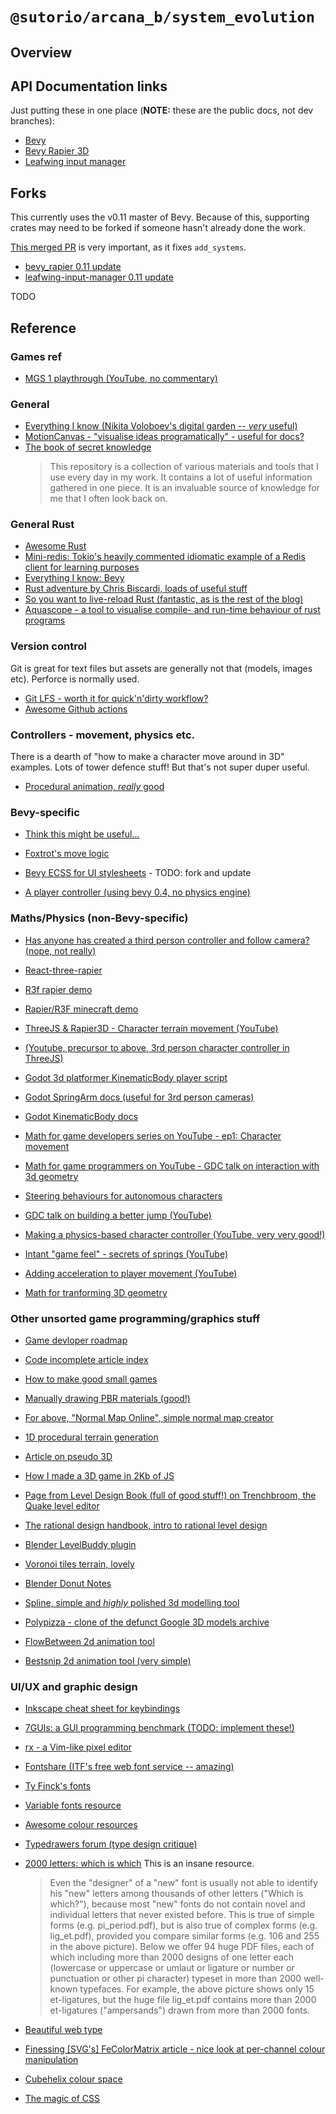 # `@sutorio/arcana_b/system_evolution`

## Overview

## API Documentation links

Just putting these in one place (**NOTE:** these are the public docs, not dev branches):
- [Bevy]()
- [Bevy Rapier 3D](https://docs.rs/bevy_rapier3d/latest/bevy_rapier3d/)
- [Leafwing input manager](https://docs.rs/leafwing-input-manager/0.9.2/leafwing_input_manager/)

## Forks

This currently uses the v0.11 master of Bevy. Because of this, supporting crates may need to be forked
if someone hasn't already done the work.

[This merged PR](https://github.com/bevyengine/bevy/pull/8079) is very important, as it fixes `add_systems`.

- [bevy_rapier 0.11 update](https://github.com/flmng0/bevy_rapier/tree/master)
- [leafwing-input-manager 0.11 update](https://github.com/sutorio/leafwing-input-manager/tree/main)



TODO

## Reference

### Games ref

- [MGS 1 playthrough (YouTube, no commentary)](https://youtu.be/R4I0l4o65JQ)

### General

- [Everything I know (Nikita Voloboev's digital garden -- *very* useful)](https://wiki.nikiv.dev/)
- [MotionCanvas - "visualise ideas programatically" - useful for docs?](https://motioncanvas.io)
- [The book of secret knowledge](https://github.com/trimstray/the-book-of-secret-knowledge)
  > This repository is a collection of various materials and tools that I use every day in my work. 
  > It contains a lot of useful information gathered in one piece. It is an invaluable source of knowledge for me that I often look back on.

### General Rust

- [Awesome Rust](https://github.com/rust-unofficial/awesome-rust)
- [Mini-redis: Tokio's heavily commented idiomatic example of a Redis client for learning purposes](https://github.com/tokio-rs/mini-redis)
- [Everything I know: Bevy](https://wiki.nikiv.dev/games/gamedev/game-engines/bevy)
- [Rust adventure by Chris Biscardi, loads of useful stuff](https://github.com/rust-adventure)
- [So you want to live-reload Rust (fantastic, as is the rest of the blog)](https://fasterthanli.me/articles/so-you-want-to-live-reload-rust)
- [Aquascope - a tool to visualise compile- and run-time behaviour of rust programs](https://cognitive-engineering-lab.github.io/aquascope/)

### Version control

Git is great for text files but assets are generally not that (models, images etc). Perforce is normally used.

- [Git LFS - worth it for quick'n'dirty workflow?](https://git-lfs.com/)
- [Awesome Github actions](https://github.com/sdras/awesome-actions#readme)

### Controllers - movement, physics etc.

There is a dearth of "how to make a character move around in 3D" examples. Lots of tower defence stuff! But that's not super duper useful.

- [Procedural animation, *really* good](https://www.gdcvault.com/play/1020583/Animation-Bootcamp-An-Indie-Approach)

### Bevy-specific

- [Think this might be useful...](https://github.com/Orbsa/ROTS/blob/master/client/src/player.rs)
- [Foxtrot's move logic](https://github.com/janhohenheim/foxtrot/blob/main/src/movement/general_movement.rs)
- [Bevy ECSS for UI stylesheets](https://github.com/afonsolage/bevy_ecss/) - TODO: fork and update

- [A player controller (using bevy 0.4, no physics engine)](https://gitlab.com/-/snippets/2056102)

### Maths/Physics (non-Bevy-specific)

- [Has anyone has created a third person controller and follow camera? (nope, not really)](https://discourse.threejs.org/t/r3f-rapier-third-person-controller-and-follow-camera/48832)
- [React-three-rapier](https://github.com/pmndrs/react-three-rapier)
- [R3f rapier demo](https://react-three-rapier.pmnd.rs/)
- [Rapier/R3F minecraft demo](https://codesandbox.io/s/minecraft-vkgi6)
- [ThreeJS & Rapier3D - Character terrain movement (YouTube)](https://youtu.be/voGmsOuB3Rk)
- [(Youtube, precursor to above, 3rd person character controller in ThreeJS)](https://youtu.be/C3s0UHpwlf8)

- [Godot 3d platformer KinematicBody player script](https://github.com/godotengine/godot-demo-projects/blob/3.5-9e68af3/3d/platformer/player/player.gd)
- [Godot SpringArm docs (useful for 3rd person cameras)](https://docs.godotengine.org/uk/stable/classes/class_springarm.html)
- [Godot KinematicBody docs](https://docs.godotengine.org/uk/stable/classes/class_kinematicbody.html)

- [Math for game developers series on YouTube - ep1: Character movement](https://youtu.be/sKCF8A3XGxQ)
- [Math for game programmers on YouTube - GDC talk on interaction with 3d geometry](https://youtu.be/GpsKrAipXm8)
- [Steering behaviours for autonomous characters](http://www.red3d.com/cwr/steer/)
- [GDC talk on building a better jump (YouTube)](https://youtu.be/hG9SzQxaCm8)
- [Making a physics-based character controller (YouTube, very very good!)](https://youtu.be/qdskE8PJy6Q)
- [Intant "game feel" - secrets of springs (YouTube)](https://youtu.be/bFOAipGJGA0)
- [Adding acceleration to player movement (YouTube)](https://youtu.be/ynHA3hsFWoE)
- [Math for tranforming 3D geometry](https://medium.com/@Jacob_Bell/math-for-transforming-3d-geometry-2817d12dd4a9)


### Other unsorted game programming/graphics stuff

- [Game devloper roadmap](https://github.com/utilForever/game-developer-roadmap)
- [Code incomplete article index](https://codeincomplete.com/articles/)
- [How to make good small games](http://farawaytimes.blogspot.com/2023/02/how-to-make-good-small-games.html)


- [Manually drawing PBR materials (good!)](https://www.kenney.nl/learn/manually-drawing-pbr-materials)
- [For above, "Normal Map Online", simple normal map creator](https://cpetry.github.io/NormalMap-Online/)

- [1D procedural terrain generation](https://arpitbhayani.me/blogs/1d-terrain)
- [Article on pseudo 3D](http://www.extentofthejam.com/pseudo/)
- [How I made a 3D game in 2Kb of JS](https://frankforce.com/how-i-made-a-3d-game-in-only-2k-of-javascript/)

- [Page from Level Design Book (full of good stuff!) on Trenchbroom, the Quake level editor](https://book.leveldesignbook.com/appendix/tools/trenchbroom)
- [The rational design handbook, intro to rational level design](https://www.gamedeveloper.com/design/the-rational-design-handbook-an-intro-to-rld)
- [Blender LevelBuddy plugin](https://matt-lucas.itch.io/level-buddy)
- [Voronoi tiles terrain, lovely](https://www.reddit.com/r/godot/comments/12y6lyv/check_out_the_terrain_in_my_town_defense/)

- [Blender Donut Notes](https://jeremypedersen.com/posts/2022-02-03-blender-01/)

- [Spline, simple and *highly* polished 3d modelling tool](https://app.spline.design/home)
- [Polypizza - clone of the defunct Google 3D models archive](https://poly.pizza/)
- [FlowBetween 2d animation tool](https://github.com/Logicalshift/flowbetween)
- [Bestsnip 2d animation tool (very simple)](https://bestsnip.com/)

### UI/UX and graphic design

- [Inkscape cheat sheet for keybindings](https://defkey.com/inkscape-shortcuts?orientation=landscape&filter=false&cellAlternateColor=%23d6ffef&showPageNumber=true&showPageNumber=false&pdf=True)
- [7GUIs: a GUI programming benchmark (TODO: implement these!)](https://eugenkiss.github.io/7guis/)
- [rx - a Vim-like pixel editor](https://github.com/cloudhead/rx)
- [Fontshare (ITF's free web font service -- amazing)](https://www.fontshare.com/)
- [Ty Finck's fonts](https://tyfromtheinternet.com/fonts/)
- [Variable fonts resource](https://v-fonts.com/tags/)
- [Awesome colour resources](https://github.com/Siddharth11/Colorful#readme)
- [Typedrawers forum (type design critique)](https://typedrawers.com/)
- [2000 letters: which is which](http://www.sanskritweb.net/letters/index.html)
  This is an insane resource.

  > Even the "designer" of a "new" font is usually not able to identify his "new" letters among thousands of 
  > other letters ("Which is which?"), because most "new" fonts do not contain novel and individual letters 
  > that never existed before. This is true of simple forms (e.g. pi_period.pdf), but is also true of complex 
  > forms (e.g. lig_et.pdf), provided you compare similar forms (e.g. 106 and 255 in the above picture).
  > Below we offer 94 huge PDF files, each of which including more than 2000 designs of one letter each 
  > (lowercase or uppercase or umlaut or ligature or number or punctuation or other pi character) typeset 
  > in more than 2000 well-known typefaces. For example, the above picture shows only 15 et-ligatures, but
  > the huge file lig_et.pdf contains more than 2000 et-ligatures ("ampersands") drawn from more than 2000 fonts.
- [Beautiful web type](https://beautifulwebtype.com)
- [Finessing \[SVG's\] FeColorMatrix article - nice look at per-channel colour manipulation](http://alistapart.com/article/finessing-fecolormatrix/)
- [Cubehelix colour space](https://ifweassume.blogspot.com/2013/05/cubehelix-or-how-i-learned-to-love.html)
- [The magic of CSS](https://adamschwartz.co/magic-of-css/)
